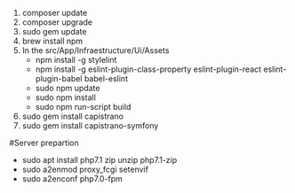 1. composer update
2. composer upgrade
3. sudo gem update
4. brew install npm
5. In the src/App/Infraestructure/Ui/Assets 
    - npm install -g stylelint
    - npm install -g eslint-plugin-class-property eslint-plugin-react eslint-plugin-babel babel-eslint
    - sudo npm update
    - sudo npm install
    - sudo npm run-script build
6. sudo gem install capistrano
7. sudo gem install capistrano-symfony

#Server prepartion

* sudo apt install php7.1 zip unzip php7.1-zip
* sudo a2enmod proxy_fcgi setenvif
* sudo a2enconf php7.0-fpm